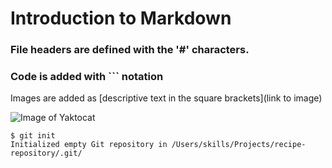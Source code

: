 # Introduction to Markdown 
### File headers are defined with the '#' characters.
### Code is added with ``` notation
Images are added as [descriptive text in the square brackets](link to image)

![Image of Yaktocat](https://octodex.github.com/images/yaktocat.png)

```
$ git init
Initialized empty Git repository in /Users/skills/Projects/recipe-repository/.git/
```
